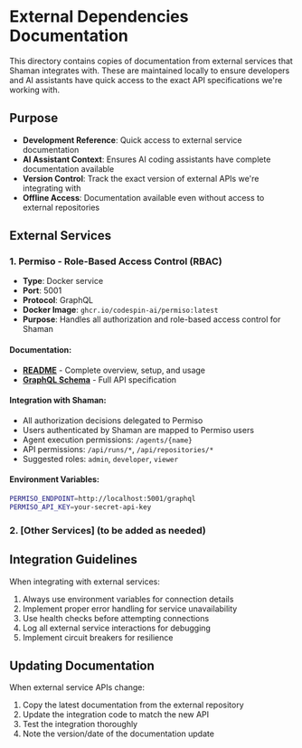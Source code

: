 # External Dependencies Documentation

This directory contains copies of documentation from external services that Shaman integrates with. These are maintained locally to ensure developers and AI assistants have quick access to the exact API specifications we're working with.

## Purpose

- **Development Reference**: Quick access to external service documentation
- **AI Assistant Context**: Ensures AI coding assistants have complete documentation available
- **Version Control**: Track the exact version of external APIs we're integrating with
- **Offline Access**: Documentation available even without access to external repositories

## External Services

### 1. Permiso - Role-Based Access Control (RBAC)

- **Type**: Docker service
- **Port**: 5001
- **Protocol**: GraphQL
- **Docker Image**: `ghcr.io/codespin-ai/permiso:latest`
- **Purpose**: Handles all authorization and role-based access control for Shaman

#### Documentation:
- **[README](./permiso-docs/README.md)** - Complete overview, setup, and usage
- **[GraphQL Schema](./permiso-docs/schema.graphql)** - Full API specification

#### Integration with Shaman:
- All authorization decisions delegated to Permiso
- Users authenticated by Shaman are mapped to Permiso users
- Agent execution permissions: `/agents/{name}`
- API permissions: `/api/runs/*`, `/api/repositories/*`
- Suggested roles: `admin`, `developer`, `viewer`

#### Environment Variables:
```bash
PERMISO_ENDPOINT=http://localhost:5001/graphql
PERMISO_API_KEY=your-secret-api-key
```

### 2. [Other Services] (to be added as needed)

## Integration Guidelines

When integrating with external services:

1. Always use environment variables for connection details
2. Implement proper error handling for service unavailability
3. Use health checks before attempting connections
4. Log all external service interactions for debugging
5. Implement circuit breakers for resilience

## Updating Documentation

When external service APIs change:

1. Copy the latest documentation from the external repository
2. Update the integration code to match the new API
3. Test the integration thoroughly
4. Note the version/date of the documentation update
